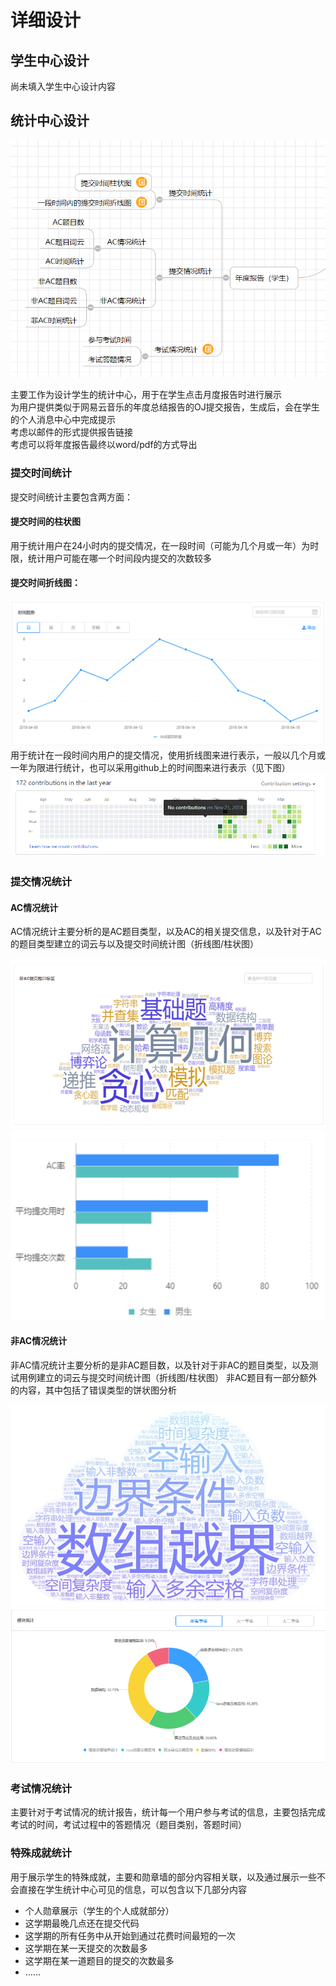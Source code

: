 # 详细设计

## 学生中心设计
尚未填入学生中心设计内容

## 统计中心设计

![设计导图](img/mindmap.png)

主要工作为设计学生的统计中心，用于在学生点击月度报告时进行展示  
为用户提供类似于网易云音乐的年度总结报告的OJ提交报告，生成后，会在学生的个人消息中心中完成提示  
考虑以邮件的形式提供报告链接  
考虑可以将年度报告最终以word/pdf的方式导出  

### 提交时间统计
提交时间统计主要包含两方面：
#### 提交时间的柱状图
用于统计用户在24小时内的提交情况，在一段时间（可能为几个月或一年）为时限，统计用户可能在哪一个时间段内提交的次数较多

#### 提交时间折线图：
![提交时间折线图](img/002.png) 
用于统计在一段时间内用户的提交情况，使用折线图来进行表示，一般以几个月或一年为限进行统计，也可以采用github上的时间图来进行表示（见下图）
![提交时间折线图](img/003.png)

### 提交情况统计

#### AC情况统计
AC情况统计主要分析的是AC题目类型，以及AC的相关提交信息，以及针对于AC的题目类型建立的词云与以及提交时间统计图（折线图/柱状图）

![提交时间折线图](img/004.png)
![提交时间折线图](img/005.png)
#### 非AC情况统计
非AC情况统计主要分析的是非AC题目数，以及针对于非AC的题目类型，以及测试用例建立的词云与提交时间统计图（折线图/柱状图）
非AC题目有一部分额外的内容，其中包括了错误类型的饼状图分析

![提交时间折线图](img/006.png)
![提交时间折线图](img/007.png)
### 考试情况统计
主要针对于考试情况的统计报告，统计每一个用户参与考试的信息，主要包括完成考试的时间，考试过程中的答题情况（题目类别，答题时间）

### 特殊成就统计

用于展示学生的特殊成就，主要和勋章墙的部分内容相关联，以及通过展示一些不会直接在学生统计中心可见的信息，可以包含以下几部分内容

- 个人勋章展示（学生的个人成就部分）
- 这学期最晚几点还在提交代码
- 这学期的所有任务中从开始到通过花费时间最短的一次
- 这学期在某一天提交的次数最多
- 这学期在某一道题目的提交的次数最多
- ……

